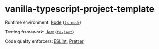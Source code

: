 # vanilla-typescript-project-template

Runtime environment: [Node](https://nodejs.org/en/) ([`ts-node`](https://www.npmjs.com/package/ts-node))

Testing framework: [Jest](https://jestjs.io/) ([`ts-jest`](https://www.npmjs.com/package/ts-jest))

Code quality enforcers: [ESLint](https://eslint.org/), [Prettier](https://prettier.io/)
